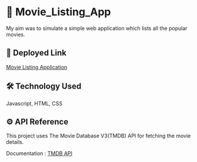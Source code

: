 
# 🎥 Movie_Listing_App
My aim was to simulate a simple web application which lists all the popular movies. 

## 🔗 Deployed Link
[Movie Listing Application](https://movie-listing-dsk.netlify.app/)

## 🛠 Technology Used
Javascript, HTML, CSS

## ⚙️ API Reference
This project uses The Movie Database V3(TMDB) API for fetching the movie details.

Documentation : [TMDB API](https://developers.themoviedb.org/3/getting-started/introduction)


  

